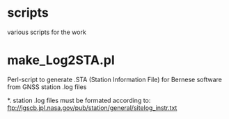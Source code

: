 # scripts
various scripts for the work


# make_Log2STA.pl
 Perl-script to generate .STA (Station Information File) for Bernese software from GNSS station .log files

*.  station .log files must be formated according to:
  ftp://igscb.jpl.nasa.gov/pub/station/general/sitelog_instr.txt
